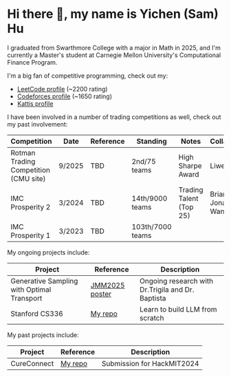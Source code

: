 # Hi there 👋, my name is Yichen (Sam) Hu

I graduated from Swarthmore College with a major in Math in 2025, and I'm currently a Master's student at Carnegie Mellon University's Computational Finance Program.

I'm a big fan of competitive programming, check out my:

- [LeetCode profile](https://leetcode.com/u/bronzekiller2017/) (~2200 rating)
- [Codeforces profile](https://codeforces.com/profile/samhuyc) (~1650 rating)
- [Kattis profile](https://open.kattis.com/users/samhuyc)

I have been involved in a number of trading competitions as well, check out my past involvement:

| Competition | Date | Reference | Standing | Notes | Collaborators |
| --- | --- | --- | --- | --- | --- |
|Rotman Trading Competition (CMU site)| 9/2025 | TBD | 2nd/75 teams | High Sharpe Award | Liwen Tang|
|IMC Prosperity 2| 3/2024 | TBD | 14th/9000 teams | Trading Talent (Top 25)| Brian Xiang, Jonathan Wang|
|IMC Prosperity 1| 3/2023 | TBD | 103th/7000 teams | | | 

My ongoing projects include:

| Project | Reference | Description | 
| --- | --- | --- | 
| Generative Sampling with Optimal Transport| [JMM2025 poster](https://example.com/) | Ongoing research with Dr.Trigila and Dr. Baptista | 
| Stanford CS336 | [My repo](https://example.com/) | Learn to build LLM from scratch | 

My past projects include:

| Project | Reference | Description | 
| --- | --- | --- |
| CureConnect| [My repo](https://example.com/) | Submission for HackMIT2024 |